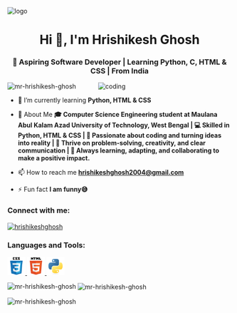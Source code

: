 ![logo](https://github.com/user-attachments/assets/46fd70d2-d22f-4bf1-b3d8-ef0810f4a0ba)
<h1 align="center">Hi 👋, I'm Hrishikesh Ghosh</h1>
<h3 align="center">🚀 Aspiring Software Developer | Learning Python, C, HTML & CSS | From India</h3>

<img align="right" alt="coding" width="300" src="https://github.com/user-attachments/assets/50059cfb-7001-491f-980f-7bbe1a579dcb">

<p align="left"> <img src="https://komarev.com/ghpvc/?username=mr-hrishikesh-ghosh&label=Profile%20views&color=0e75b6&style=flat" alt="mr-hrishikesh-ghosh" /> </p>

- 🌱 I’m currently learning **Python, HTML & CSS**

- 💬 About Me **🎓 Computer Science Engineering student at Maulana Abul Kalam Azad University of Technology, West Bengal | 💻 Skilled in Python, HTML & CSS | 🚀 Passionate about coding and turning ideas into reality | 🧩 Thrive on problem-solving, creativity, and clear communication | 🌱 Always learning, adapting, and collaborating to make a positive impact.**

- 📫 How to reach me **hrishikeshghosh2004@gmail.com**

- ⚡ Fun fact **I am funny😅**

<h3 align="left">Connect with me:</h3>
<p align="left">
<a href="https://linkedin.com/in/hrishikeshghosh" target="blank"><img align="center" src="https://raw.githubusercontent.com/rahuldkjain/github-profile-readme-generator/master/src/images/icons/Social/linked-in-alt.svg" alt="hrishikeshghosh" height="30" width="40" /></a>
</p>

<h3 align="left">Languages and Tools:</h3>
<p align="left"> <a href="https://www.w3schools.com/css/" target="_blank" rel="noreferrer"> <img src="https://raw.githubusercontent.com/devicons/devicon/master/icons/css3/css3-original-wordmark.svg" alt="css3" width="40" height="40"/> </a> <a href="https://www.w3.org/html/" target="_blank" rel="noreferrer"> <img src="https://raw.githubusercontent.com/devicons/devicon/master/icons/html5/html5-original-wordmark.svg" alt="html5" width="40" height="40"/> </a> <a href="https://www.python.org" target="_blank" rel="noreferrer"> <img src="https://raw.githubusercontent.com/devicons/devicon/master/icons/python/python-original.svg" alt="python" width="40" height="40"/> </a> </p>

<p><img align="left" src="https://github-readme-stats.vercel.app/api/top-langs?username=mr-hrishikesh-ghosh&show_icons=true&locale=en&layout=compact" alt="mr-hrishikesh-ghosh" /></p>

<p>&nbsp;<img align="center" src="https://github-readme-stats.vercel.app/api?username=mr-hrishikesh-ghosh&show_icons=true&locale=en" alt="mr-hrishikesh-ghosh" /></p>

<p><img align="center" src="https://github-readme-streak-stats.herokuapp.com/?user=mr-hrishikesh-ghosh&" alt="mr-hrishikesh-ghosh" /></p>

